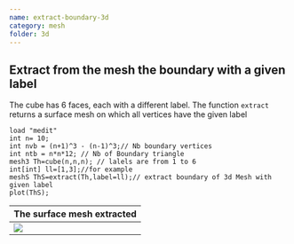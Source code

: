 ```yaml
---
name: extract-boundary-3d
category: mesh
folder: 3d
---
```


## Extract from the mesh the boundary with a given label

The cube has 6 faces, each with a different label. The function $\texttt{extract}$ returns a surface mesh on which all vertices have the given label
~~~freefem
load "medit"
int n= 10;
int nvb = (n+1)^3 - (n-1)^3;// Nb boundary vertices
int ntb = n*n*12; // Nb of Boundary triangle 
mesh3 Th=cube(n,n,n); // lalels are from 1 to 6
int[int] ll=[1,3];//for example
meshS ThS=extract(Th,label=ll);// extract boundary of 3d Mesh with given label
plot(ThS);
~~~

| The surface mesh extracted |
|----------------------------|
|![][_solution]              |

[_solution]: https://raw.githubusercontent.com/phtournier/ffmdtest/refs/heads/main/figures/3d/extract-boundary3d/solution.png
